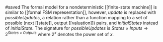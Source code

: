 #saved
The formal model for a nondeterministic [[finite-state machine]] is similar to [[formal FSM representation]], however, *update* is replaced with *possibleUpdates*, a relation rather than a function mapping to a set of possible (next [[state]], output [[valuation]]) pairs, and *initialStates* instead of *initialState*. The signature for *possibleUpdates* is $States \times Inputs \rightarrow 2^{States \times Outputs}$ where $2^x$ denotes the power set of $x$.